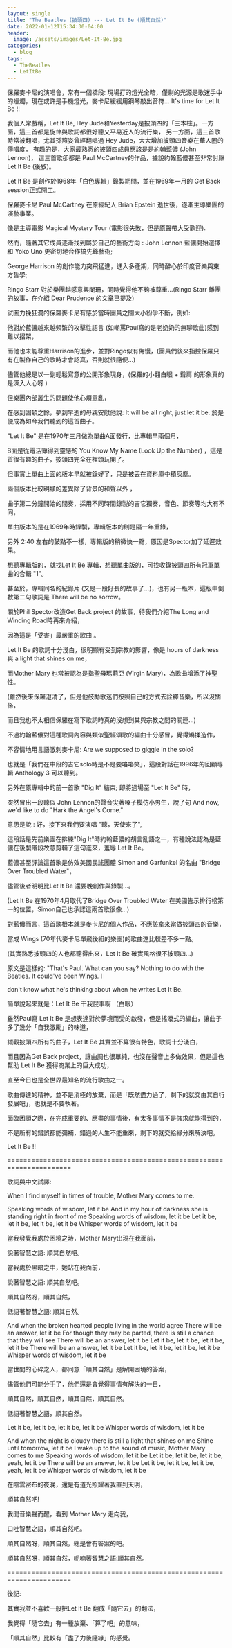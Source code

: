 ```yaml
---
layout: single
title: "The Beatles (披頭四) --- Let It Be (順其自然)"
date: 2022-01-12T15:34:30-04:00
header:
  image: /assets/images/Let-It-Be.jpg
categories:
  - blog
tags:
  - TheBeatles
  - LetItBe
---
```

保羅麥卡尼的演唱會，常有一個橋段:
現場打的燈光全暗，僅剩的光源是歌迷手中的蠟燭，現在或許是手機燈光，麥卡尼緩緩用鋼琴敲出音符…
It's time for Let It Be !!

我個人常戲稱，Let It Be, Hey Jude和Yesterday是披頭四的「三本柱」。一方面，這三首都是旋律與歌詞都很好聽又平易近人的流行樂，
另一方面，這三首歌時常被翻唱，尤其孫燕姿曾經翻唱過 Hey Jude，大大增加披頭四音樂在華人圈的傳唱度，
有趣的是，大家最熟悉的披頭四成員應該是是約翰藍儂 (John Lennon)，
這三首歌卻都是 Paul McCartney的作品，據說約翰藍儂甚至非常討厭 Let It Be (後敘)。

Let It Be 是創作於1968年「白色專輯」錄製期間，並在1969年一月的 Get Back session正式開工。

保羅麥卡尼 Paul McCartney 在原經紀人 Brian Epstein 逝世後，逐漸主導樂團的演藝事業。

像是主導電影 Magical Mystery Tour (電影很失敗，但是原聲帶大受歡迎).

然而，隨著其它成員逐漸找到屬於自己的藝術方向 : John Lennon 藍儂開始選擇和 Yoko Uno 更密切地合作搞先鋒藝術;

George Harrison 的創作能力突飛猛進，進入多產期，同時醉心於印度音樂與東方哲學;

Ringo Starr 對於樂團越感意興闌珊，同時覺得他不夠被尊重…(Ringo Starr 離團的故事，在介紹 Dear Prudence 的文章已提及)

試圖力挽狂瀾的保羅麥卡尼有感於當時團員之間大小紛爭不斷，例如:

他對於藍儂越來越頻繁的攻擊性語言 (如嘲罵Paul寫的是老奶奶的無聊歌曲)感到難以招架，

而他也未能尊重Harrison的進步，並對Ringo似有侮慢，(團員們後來指控保羅只有在製作自己的歌時才會認真，否則就很隨便…)

儘管他總是以一副輕鬆寫意的公開形象現身，(保羅的小翻白眼 + 聳肩 的形象真的是深入人心呀 )

但樂團內部叢生的問題使他心煩意亂，

在感到困頓之餘，夢到早逝的母親安慰他說:  It will be all right, just let it be. 於是便成為如今我們聽到的這首曲子。



"Let It Be" 是在1970年三月做為單曲A面發行，比專輯早兩個月，

B面是從電活簿得到靈感的 You Know My Name (Look Up the Number) ，這是首很有趣的曲子，披頭四完全在裡頭玩開了。

但事實上單曲上面的版本早就被錄好了，只是被丟在資料庫中積灰塵。

兩個版本比較明顯的差異除了背景的和聲以外 ，

曲子第二分鐘開始的間奏，採用不同時間錄製的吉它獨奏，音色、節奏等均大有不同，

單曲版本的是在1969年時錄製，專輯版本的則是隔一年重錄，

另外 2:40 左右的鼓點不一樣，專輯版的稍微快一點，原因是Spector加了延遲效果。

想聽專輯版的，就找Let It Be 專輯，想聽單曲版的，可找收錄披頭四所有冠軍單曲的合輯 "1"。

甚至於，專輯同名的紀錄片 (又是一段好長的故事了…)，也有另一版本，這版中倒數第二句歌詞是 There will be no sorrow。

關於Phil Spector改造Get Back project 的故事，待我們介紹The Long and Winding Road時再來介紹，

因為這是「受害」最嚴重的歌曲  。





Let It Be 的歌詞十分淺白，很明顯有受到宗教的影響，像是 hours of darkness 與 a light that shines on me，

而Mother Mary 也常被認為是指聖母瑪莉亞 (Virgin Mary)，為歌曲增添了神聖性。

(雖然後來保羅澄清了，但是他鼓勵歌迷們按照自己的方式去詮釋音樂，所以沒關係，

而且我也不太相信保羅在寫下歌詞時真的沒想到其與宗教之間的關連…)

不過約翰藍儂對這種歌詞內容與類似聖經頌歌的編曲十分感冒，覺得矯揉造作，

不容情地用言語激刺麥卡尼: Are we supposed to giggle in the solo?

也就是「我們在中段的吉它solo時是不是要咯咯笑」，這段對話在1996年的回顧專輯 Anthology 3 可以聽到。

另外在原專輯中的前一首歌 "Dig It" 結束; 即將過場至 "Let It Be" 時，

突然冒出一段聽似 John Lennon的聲音尖著嗓子模仿小男生，說了句 And now, we'd like to do "Hark the Angel's Come."

意思是說 : 好，接下來我們要演唱 "聽，天使來了",

這段話是先前樂團在排練"Dig It"時約翰藍儂的胡言亂語之一，有種說法認為是藍儂在後製階段故意剪輯了這句進來，羞辱 Let It Be。

藍儂甚至評論這首歌是仿效美國民謠團體 Simon and Garfunkel 的名曲 "Bridge Over Troubled Water"，

儘管後者明明比Let It Be 還要晚創作與錄製…。

(Let It Be 在1970年4月取代了Bridge Over Troubled Water 在美國告示排行榜第一的位置，Simon自己也承認這兩首歌很像…)

對藍儂而言，這首歌根本就是麥卡尼的個人作品，不應該拿來當做披頭四的音樂，

當成 Wings (70年代麥卡尼單飛後組的樂團)的歌曲還比較差不多一點。

(其實熟悉披頭四的人也都聽得出來，Let It Be 確實風格很不披頭四…)

原文是這樣的:  "That's Paul. What can you say? Nothing to do with the Beatles. It could've been Wings. I

don't know what he's thinking about when he writes Let It Be.

簡單說起來就是：Let It Be 干我屁事啊 （白眼）



雖然Paul寫 Let It Be 是想表達對於夢境而受的啟發，但是搖滾式的編曲，讓曲子多了幾分「自我激勵」的味道，

縱觀披頭四所有的曲子，Let It Be 其實並不算很有特色，歌詞十分淺白，

而且因為Get Back project，讓曲調也很單純，也沒在聲音上多做效果，但是這也幫助 Let It Be 獲得商業上的巨大成功，

直至今日也是全世界最知名的流行歌曲之一。

歌曲傳達的精神，並不是消極的放棄，而是「既然盡力過了，剩下的就交由其自行發展吧」，也就是不要執著。

面臨困頓之際，在完成重要的、應盡的事情後，有太多事情不是強求就能得到的，

不是所有的錯誤都能彌補，錯過的人生不能重來，剩下的就交給緣分來解決吧。

Let It Be !!



======================================================================

歌詞與中文試譯:

When I find myself in times of trouble, Mother Mary comes to me.

Speaking words of wisdom, let it be
And in my hour of darkness she is standing right in front of me
Speaking words of wisdom, let it be
Let it be, let it be, let it be, let it be
Whisper words of wisdom, let it be

當我發覺我處於困境之時，Mother Mary出現在我面前，

說著智慧之語: 順其自然吧。

當我處於黑暗之中，她站在我面前，

說著智慧之語: 順其自然吧。

順其自然呀，順其自然，

低語著智慧之語: 順其自然。



And when the broken hearted people living in the world agree
There will be an answer, let it be
For though they may be parted, there is still a chance that they will see
There will be an answer, let it be
Let it be, let it be, let it be, let it be
There will be an answer, let it be
Let it be, let it be, let it be, let it be
Whisper words of wisdom, let it be

當世間的心碎之人，都同意「順其自然」是解開困境的答案，

儘管他們可能分手了，他們還是會覺得事情有解決的一日，

順其自然，順其自然，順其自然，順其自然。

低語著智慧之語，順其自然。



Let it be, let it be, let it be, let it be
Whisper words of wisdom, let it be

And when the night is cloudy there is still a light that shines on me
Shine until tomorrow, let it be
I wake up to the sound of music, Mother Mary comes to me
Speaking words of wisdom, let it be
Let it be, let it be, let it be, yeah, let it be
There will be an answer, let it be
Let it be, let it be, let it be, yeah, let it be
Whisper words of wisdom, let it be

在陰雲密布的夜晚，還是有道光照耀著我直到天明，

順其自然吧!

我聞音樂聲而醒，看到 Mother Mary 走向我，

口吐智慧之語，順其自然吧。

順其自然呀，順其自然，總是會有答案的吧。

順其自然呀，順其自然，呢喃著智慧之語:順其自然。

======================================================================



後記:

其實我並不喜歡一般把Let It Be 翻成「隨它去」的翻法，

我覺得「隨它去」有一種放棄、「算了吧」的意味，

「順其自然」比較有「盡了力後隨緣」的感覺。

